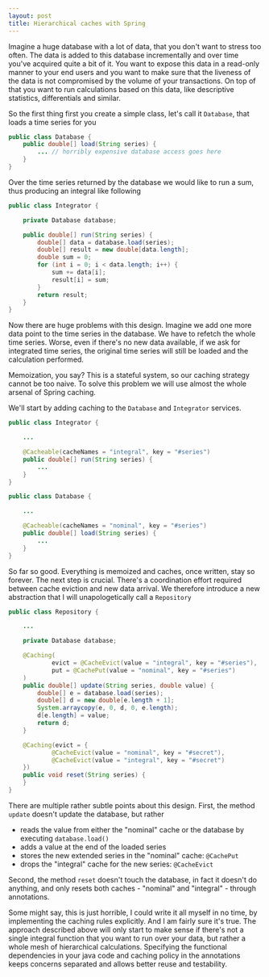 ```yaml
---
layout: post
title: Hierarchical caches with Spring
---
```


Imagine a huge database with a lot of data, that you don't want to stress too
often. The data is added to this database incrementally and over time you've
acquired quite a bit of it. You want to expose this data in a read-only manner
to your end users and you want to make sure that the liveness of the data is not
compromised by the volume of your transactions. On top of that you want to run
calculations based on this data, like descriptive statistics, differentials
and similar.

So the first thing first you create a simple class, let's call it `Database`,
that loads a time series for you

```java
public class Database {
    public double[] load(String series) {
        ... // horribly expensive database access goes here
    }
}
```

Over the time series returned by the database we would like to run a sum, thus
producing an integral like following

```java
public class Integrator {

    private Database database;

    public double[] run(String series) {
        double[] data = database.load(series);
        double[] result = new double[data.length];
        double sum = 0;
        for (int i = 0; i < data.length; i++) {
            sum += data[i];
            result[i] = sum;
        }
        return result;
    }
}
```

Now there are huge problems with this design. Imagine we add one more data
point to the time series in the database. We have to refetch the whole
time series. Worse, even if there's no new data available, if we ask for
integrated time series, the original time series will still be loaded and the
calculation performed.

Memoization, you say? This is a stateful system, so our caching strategy cannot
be too naive. To solve this problem we will use almost the whole arsenal of
Spring caching.

We'll start by adding caching to the `Database` and `Integrator`
services.

```java
public class Integrator {

    ...

    @Cacheable(cacheNames = "integral", key = "#series")
    public double[] run(String series) {
        ...
    }
}

public class Database {

    ...

    @Cacheable(cacheNames = "nominal", key = "#series")
    public double[] load(String series) {
        ...
    }
}
```

So far so good. Everything is memoized and caches, once written, stay so forever.
The next step is crucial. There's a coordination effort required
between cache eviction and new data arrival. We therefore introduce a new
abstraction that I will unapologetically call a `Repository`

```java
public class Repository {

    ...

    private Database database;

    @Caching(
            evict = @CacheEvict(value = "integral", key = "#series"),
            put = @CachePut(value = "nominal", key = "#series")
    )
    public double[] update(String series, double value) {
        double[] e = database.load(series);
        double[] d = new double[e.length + 1];
        System.arraycopy(e, 0, d, 0, e.length);
        d[e.length] = value;
        return d;
    }

    @Caching(evict = {
            @CacheEvict(value = "nominal", key = "#secret"),
            @CacheEvict(value = "integral", key = "#secret")
    })
    public void reset(String series) {
    }
}
```

There are multiple rather subtle points about this design. First, the method
`update` doesn't update the database, but rather

- reads the value from either the "nominal" cache or the database by executing `database.load()`
- adds a value at the end of the loaded series
- stores the new extended series in the "nominal" cache: `@CachePut`
- drops the "integral" cache for the new series: `@CacheEvict`

Second, the method `reset` doesn't touch the database, in fact it doesn't do anything,
and only resets both caches - "nominal" and "integral" - through annotations.

Some might say, this is just horrible, I could write it all myself in no time,
by implementing the caching rules explicitly. And I am fairly sure it's true.
The approach described above will only start to make sense if there's not
a single integral function that you want to run over your data, but rather
a whole mesh of hierarchical calculations. Specifying the functional
dependencies in your java code and caching policy in the annotations keeps
concerns separated and allows better reuse and testability.
